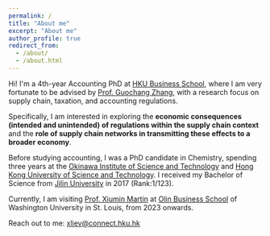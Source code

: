 ```yaml
---
permalink: /
title: "About me"
excerpt: "About me"
author_profile: true
redirect_from: 
  - /about/
  - /about.html
---
```


Hi! I'm a 4th-year Accounting PhD  at [HKU Business School](https://www.hkubs.hku.hk/glocal/), where I am very fortunate to be advised by [Prof. Guochang Zhang](https://www.hkubs.hku.hk/people/guochang-zhang/), with a research focus on supply chain, taxation, and accounting regulations.

Specifically, I am interested in exploring the **economic consequences (intended and unintended) of regulations within the supply chain context** and the **role of supply chain networks in transmitting these effects to a broader economy**. 

Before studying accounting, I was a PhD candidate in Chemistry, spending three years at the [Okinawa Institute of Science and Technology](https://www.oist.jp/) and [Hong Kong University of Science and Technology](https://hkust.edu.hk/). I received my Bachelor of Science from [Jilin University](https://global.jlu.edu.cn/) in 2017 (Rank:1/123).

Currently, I am visiting [Prof. Xiumin Martin](https://www.xiuminmartinwustl.com/) at [Olin Business School](https://olin.wustl.edu/) of Washington University in St. Louis, from 2023 onwards.

Reach out to me: xliev@connect.hku.hk